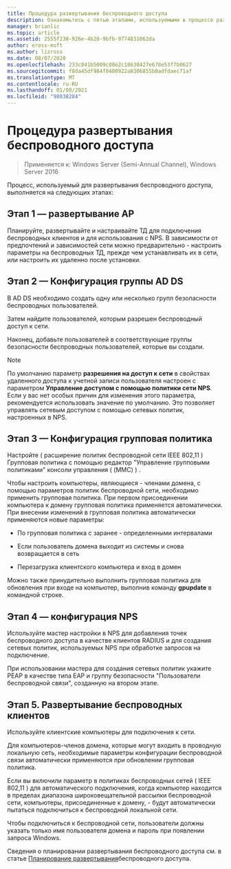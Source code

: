 ```yaml
---
title: Процедура развертывания беспроводного доступа
description: Ознакомьтесь с пятью этапами, используемыми в процессе развертывания беспроводного доступа.
manager: brianlic
ms.topic: article
ms.assetid: 2555f238-926e-4b20-9bfb-9774831062da
author: eross-msft
ms.author: lizross
ms.date: 08/07/2020
ms.openlocfilehash: 233c041b5009c88e2c18638427e678e53f7b0627
ms.sourcegitcommit: f8da45df984f0400922a8306855b0adfdaec71af
ms.translationtype: MT
ms.contentlocale: ru-RU
ms.lasthandoff: 01/08/2021
ms.locfileid: "98038284"
---
```

# <a name="wireless-access-deployment-process"></a>Процедура развертывания беспроводного доступа

>Применяется к: Windows Server (Semi-Annual Channel), Windows Server 2016

Процесс, используемый для развертывания беспроводного доступа, выполняется на следующих этапах:

## <a name="stage-1--ap-deployment"></a>Этап 1 — развертывание AP

Планируйте, развертывайте и настраивайте ТД для подключения беспроводных клиентов и для использования с NPS. В зависимости от предпочтений и зависимостей сети можно предварительно \- настроить параметры на беспроводных ТД, прежде чем устанавливать их в сети, или настроить их удаленно после установки.

## <a name="stage-2--ad-ds-group-configuration"></a>Этап 2 — Конфигурация группы AD DS

В AD DS необходимо создать одну или несколько групп безопасности беспроводных пользователей.

Затем найдите пользователей, которым разрешен беспроводный доступ к сети.

Наконец, добавьте пользователей в соответствующие группы безопасности беспроводных пользователей, которые вы создали.

>[!NOTE]
>По умолчанию параметр **разрешения на доступ к сети** в свойствах удаленного доступа к учетной записи пользователя настроен с параметром **Управление доступом с помощью политики сети NPS**. Если у вас нет особых причин для изменения этого параметра, рекомендуется использовать значение по умолчанию. Это позволяет управлять сетевым доступом с помощью сетевых политик, настроенных в NPS.

## <a name="stage-3--group-policy-configuration"></a>Этап 3 — Конфигурация групповая политика

Настройте \( расширение политик беспроводной сети IEEE 802,11 \) Групповая политика с помощью редактор "Управление групповыми политиками" консоли управления \( (MMC) \) .

Чтобы настроить компьютеры, являющиеся \- членами домена, с помощью параметров политик беспроводной сети, необходимо применить групповая политика. При первом присоединении компьютера к домену групповая политика применяется автоматически. При внесении изменений в групповая политика автоматически применяются новые параметры:

- По групповая политика с заранее \- определенными интервалами

- Если пользователь домена выходит из системы и снова возвращается в сеть

- Перезагрузка клиентского компьютера и вход в домен

Можно также принудительно выполнить групповая политика для обновления при входе на компьютер, выполнив команду **gpupdate** в командной строке.

## <a name="stage-4--nps-configuration"></a>Этап 4 — конфигурация NPS

Используйте мастер настройки в NPS для добавления точек беспроводного доступа в качестве клиентов RADIUS и для создания сетевых политик, используемых NPS при обработке запросов на подключение.

При использовании мастера для создания сетевых политик укажите PEAP в качестве типа EAP и группу безопасности "Пользователи беспроводной связи", созданную на втором этапе.

## <a name="stage-5--deploy-wireless-clients"></a>Этап 5. Развертывание беспроводных клиентов

Используйте клиентские компьютеры для подключения к сети.

Для компьютеров-членов домена, которые могут входить в проводную локальную сеть, необходимые параметры конфигурации беспроводной связи автоматически применяются при обновлении групповая политика.

Если вы включили параметр в политиках беспроводных сетей \( IEEE 802,11 \) для автоматического подключения, когда компьютер находится в пределах диапазона широковещательной рассылки беспроводной сети, компьютеры, присоединенные к домену, \- будут автоматически пытаться подключиться к беспроводной локальной сети.

Чтобы подключиться к беспроводной сети, пользователи должны указать только имя пользователя домена и пароль при появлении запроса Windows.

Сведения о планировании развертывания беспроводного доступа см. в статье [Планирование развертывания](d-wireless-access-planning.md)беспроводного доступа.
